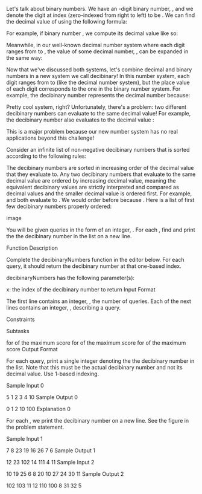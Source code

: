 Let's talk about binary numbers. We have an -digit binary number, , and we denote the digit at index  (zero-indexed from right to left) to be . We can find the decimal value of  using the following formula:

For example, if binary number , we compute its decimal value like so:

Meanwhile, in our well-known decimal number system where each digit ranges from  to , the value of some decimal number, , can be expanded in the same way:

Now that we've discussed both systems, let's combine decimal and binary numbers in a new system we call decibinary! In this number system, each digit ranges from  to  (like the decimal number system), but the place value of each digit corresponds to the one in the binary number system. For example, the decibinary number  represents the decimal number  because:

Pretty cool system, right? Unfortunately, there's a problem: two different decibinary numbers can evaluate to the same decimal value! For example, the decibinary number  also evaluates to the decimal value :

This is a major problem because our new number system has no real applications beyond this challenge!

Consider an infinite list of non-negative decibinary numbers that is sorted according to the following rules:

The decibinary numbers are sorted in increasing order of the decimal value that they evaluate to.
Any two decibinary numbers that evaluate to the same decimal value are ordered by increasing decimal value, meaning the equivalent decibinary values are strictly interpreted and compared as decimal values and the smaller decimal value is ordered first. For example,  and  both evaluate to . We would order  before  because .
Here is a list of first few decibinary numbers properly ordered:

image

You will be given  queries in the form of an integer, . For each , find and print the the  decibinary number in the list on a new line.

Function Description

Complete the decibinaryNumbers function in the editor below. For each query, it should return the decibinary number at that one-based index.

decibinaryNumbers has the following parameter(s):

x: the index of the decibinary number to return
Input Format

The first line contains an integer, , the number of queries.
Each of the next  lines contains an integer, , describing a query.

Constraints

Subtasks

 for  of the maximum score
 for  of the maximum score
 for  of the maximum score
Output Format

For each query, print a single integer denoting the the  decibinary number in the list. Note that this must be the actual decibinary number and not its decimal value. Use 1-based indexing.

Sample Input 0

5
1
2
3
4
10
Sample Output 0

0
1
2
10
100
Explanation 0

For each , we print the  decibinary number on a new line. See the figure in the problem statement.

Sample Input 1

7
8
23
19
16
26
7
6
Sample Output 1

12
23
102
14
111
4
11
Sample Input 2

10
19
25
6
8
20
10
27
24
30
11
Sample Output 2

102
103
11
12
110
100
8
31
32
5
